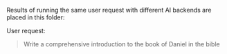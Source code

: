 Results of running the same user request with different AI backends are placed in this folder:

User request:

> Write a comprehensive introduction to the book of Daniel in the bible